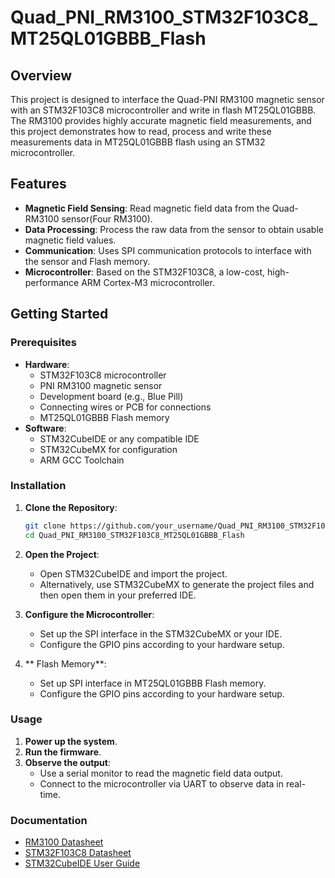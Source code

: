 # Quad_PNI_RM3100_STM32F103C8_MT25QL01GBBB_Flash
## Overview

This project is designed to interface the Quad-PNI RM3100 magnetic sensor with an STM32F103C8 microcontroller and write in flash MT25QL01GBBB. The RM3100 provides highly accurate magnetic field measurements, and this project demonstrates how to read, process and write these measurements data in MT25QL01GBBB flash using an STM32 microcontroller.

## Features

- **Magnetic Field Sensing**: Read magnetic field data from the Quad-RM3100 sensor(Four RM3100).
- **Data Processing**: Process the raw data from the sensor to obtain usable magnetic field values.
- **Communication**: Uses SPI communication protocols to interface with the sensor and Flash memory.
- **Microcontroller**: Based on the STM32F103C8, a low-cost, high-performance ARM Cortex-M3 microcontroller.

## Getting Started

### Prerequisites

- **Hardware**:
  - STM32F103C8 microcontroller
  - PNI RM3100 magnetic sensor
  - Development board (e.g., Blue Pill)
  - Connecting wires or PCB for connections
  - MT25QL01GBBB Flash memory
- **Software**:
  - STM32CubeIDE or any compatible IDE
  - STM32CubeMX for configuration
  - ARM GCC Toolchain

### Installation

1. **Clone the Repository**:
    ```sh
    git clone https://github.com/your_username/Quad_PNI_RM3100_STM32F103C8_MT25QL01GBBB_Flash.git
    cd Quad_PNI_RM3100_STM32F103C8_MT25QL01GBBB_Flash
    ```

2. **Open the Project**:
    - Open STM32CubeIDE and import the project.
    - Alternatively, use STM32CubeMX to generate the project files and then open them in your preferred IDE.

3. **Configure the Microcontroller**:
    - Set up the SPI interface in the STM32CubeMX or your IDE.
    - Configure the GPIO pins according to your hardware setup.

4. ** Flash Memory**:
    - Set up SPI interface in MT25QL01GBBB Flash memory.
    - Configure the GPIO pins according to your hardware setup.

### Usage

1. **Power up the system**.
2. **Run the firmware**.
3. **Observe the output**:
    - Use a serial monitor to read the magnetic field data output.
    - Connect to the microcontroller via UART to observe data in real-time.

### Documentation

- [RM3100 Datasheet](https://www.pnicorp.com/download/12261/)
- [STM32F103C8 Datasheet](https://www.st.com/resource/en/datasheet/stm32f103c8.pdf)
- [STM32CubeIDE User Guide](https://www.st.com/resource/en/user_manual/dm00373530.pdf)
